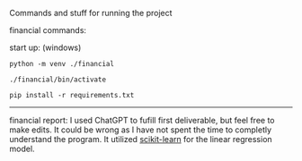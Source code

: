 Commands and stuff for running the project



financial commands:

start up:
(windows)

```python -m venv ./financial```

```./financial/bin/activate```

```pip install -r requirements.txt```

------
financial report:
I used ChatGPT to fufill first deliverable, but feel free to make edits. It could be wrong as I have not spent the time to completly understand the program. It utilized [scikit-learn](https://scikit-learn.org/1.5/api/sklearn.linear_model.html) for the linear regression model.
